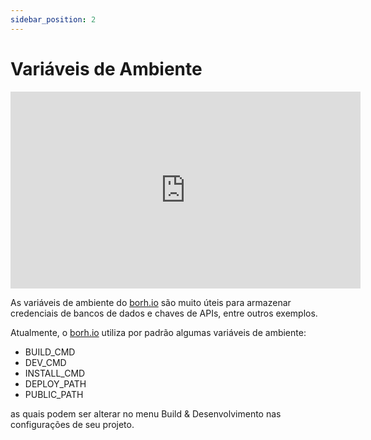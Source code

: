```yaml
---
sidebar_position: 2
---
```


# Variáveis de Ambiente

<p style="text-align: center;"><iframe width="560" height="315" src="https://www.youtube.com/embed/CNx7kQZ5-II" title="YouTube video player" frameborder="0" allow="accelerometer; autoplay; clipboard-write; encrypted-media; gyroscope; picture-in-picture" allowfullscreen></iframe></p>

As variáveis de ambiente do [borh.io](http://bohr.io "borh.io") são muito úteis para armazenar credenciais de bancos de dados e chaves de APIs, entre outros exemplos.

Atualmente, o [borh.io](http://bohr.io "borh.io") utiliza por padrão algumas variáveis de ambiente:
- BUILD_CMD
- DEV_CMD
- INSTALL_CMD
- DEPLOY_PATH
- PUBLIC_PATH

as quais podem ser alterar no menu Build & Desenvolvimento nas configurações de seu projeto.
